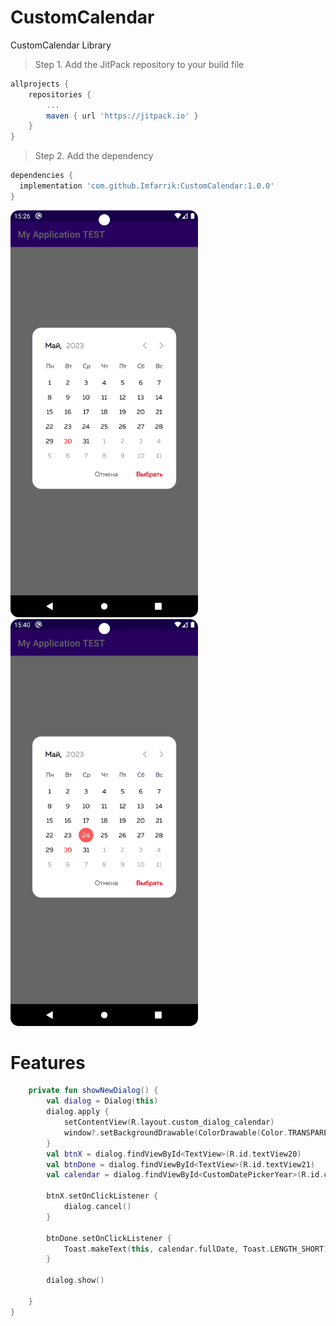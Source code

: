 # CustomCalendar

CustomCalendar Library

> Step 1. Add the JitPack repository to your build file

```gradle
allprojects {
	repositories {
		...
		maven { url 'https://jitpack.io' }
	}
}
```

> Step 2. Add the dependency

  ```gradle
dependencies {
  	implementation 'com.github.Imfarrik:CustomCalendar:1.0.0'
}
```

<img src="app/src/main/assets/img.png" alt="Image Description" width="300" style="margin-right:10px;"> <img src="app/src/main/assets/img_1.png" alt="Image Description" width="300">

Features
========

``` kotlin
    private fun showNewDialog() {
        val dialog = Dialog(this)
        dialog.apply {
            setContentView(R.layout.custom_dialog_calendar)
            window?.setBackgroundDrawable(ColorDrawable(Color.TRANSPARENT))
        }
        val btnX = dialog.findViewById<TextView>(R.id.textView20)
        val btnDone = dialog.findViewById<TextView>(R.id.textView21)
        val calendar = dialog.findViewById<CustomDatePickerYear>(R.id.calendar)

        btnX.setOnClickListener {
            dialog.cancel()
        }

        btnDone.setOnClickListener {
            Toast.makeText(this, calendar.fullDate, Toast.LENGTH_SHORT).show()
        }

        dialog.show()

    }
}
```